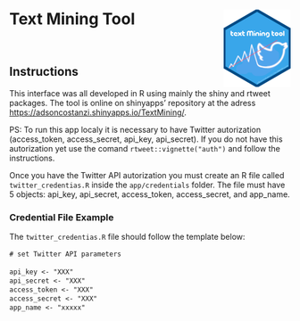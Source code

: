 Text Mining Tool <img src="app/www/img/hex.png" align="right" width="120" />
============================================================================

<br>

Instructions
------------

This interface was all developed in R using mainly the shiny and rtweet
packages. The tool is online on shinyapps’ repository at the adress
<a href="https://adsoncostanzi.shinyapps.io/TextMining/" class="uri">https://adsoncostanzi.shinyapps.io/TextMining/</a>.

PS: To run this app localy it is necessary to have Twitter autorization
(access\_token, access\_secret, api\_key, api\_secret). If you do not
have this autorization yet use the comand `rtweet::vignette("auth")` and
follow the instructions.

Once you have the Twitter API autorization you must create an R file
called `twitter_credentias.R` inside the `app/credentials` folder. The
file must have 5 objects: api\_key, api\_secret, access\_token,
access\_secret, and app\_name.

### Credential File Example

The `twitter_credentias.R` file should follow the template below:

    # set Twitter API parameters

    api_key <- "XXX"
    api_secret <- "XXX"
    access_token <- "XXX"
    access_secret <- "XXX"
    app_name <- "xxxxx"

